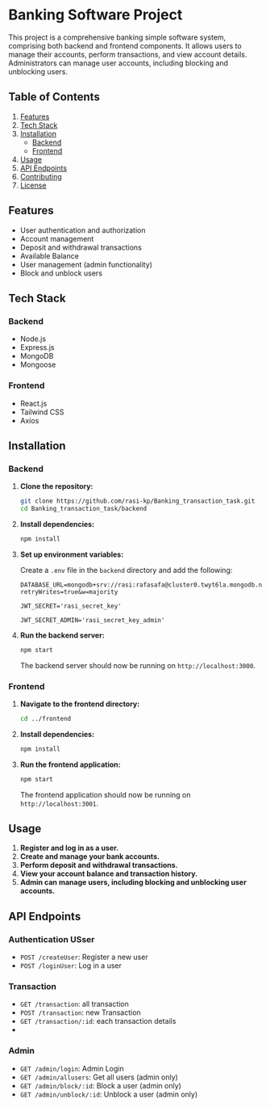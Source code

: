 # Banking Software Project

This project is a comprehensive banking simple software system, comprising both backend and frontend components. It allows users to manage their accounts, perform transactions, and view account details. Administrators can manage user accounts, including blocking and unblocking users.

## Table of Contents

1. [Features](#features)
2. [Tech Stack](#tech-stack)
3. [Installation](#installation)
    - [Backend](#backend)
    - [Frontend](#frontend)
4. [Usage](#usage)
5. [API Endpoints](#api-endpoints)
6. [Contributing](#contributing)
7. [License](#license)

## Features

- User authentication and authorization
- Account management
- Deposit and withdrawal transactions
- Available Balance
- User management (admin functionality)
- Block and unblock users

## Tech Stack

### Backend
- Node.js
- Express.js
- MongoDB
- Mongoose

### Frontend
- React.js
- Tailwind CSS
- Axios

## Installation

### Backend

1. **Clone the repository:**

    ```sh
    git clone https://github.com/rasi-kp/Banking_transaction_task.git
    cd Banking_transaction_task/backend
    ```

2. **Install dependencies:**

    ```sh
    npm install
    ```

3. **Set up environment variables:**

    Create a `.env` file in the `backend` directory and add the following:

    ```env
    DATABASE_URL=mongodb+srv://rasi:rafasafa@cluster0.twyt6la.mongodb.net/bank?retryWrites=true&w=majority

    JWT_SECRET='rasi_secret_key'

    JWT_SECRET_ADMIN='rasi_secret_key_admin'
    ```

4. **Run the backend server:**

    ```sh
    npm start
    ```

    The backend server should now be running on `http://localhost:3000`.

### Frontend

1. **Navigate to the frontend directory:**

    ```sh
    cd ../frontend
    ```

2. **Install dependencies:**

    ```sh
    npm install
    ```

3. **Run the frontend application:**

    ```sh
    npm start
    ```

    The frontend application should now be running on `http://localhost:3001`.

## Usage

1. **Register and log in as a user.**
2. **Create and manage your bank accounts.**
3. **Perform deposit and withdrawal transactions.**
4. **View your account balance and transaction history.**
5. **Admin can manage users, including blocking and unblocking user accounts.**

## API Endpoints

### Authentication USser
- `POST /createUser`: Register a new user
- `POST /loginUser`: Log in a user

### Transaction
- `GET /transaction`: all transaction
- `POST /transaction`: new Transaction
- `GET /transaction/:id`: each transaction details
- 
### Admin
- `GET /admin/login`: Admin Login
- `GET /admin/allusers`: Get all users (admin only)
- `GET /admin/block/:id`: Block a user (admin only)
- `GET /admin/unblock/:id`: Unblock a user (admin only)


